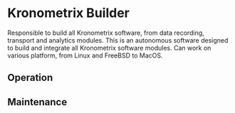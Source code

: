 # Kronometrix Builder

Responsible to build all Kronometrix software, from data recording, transport and analytics modules. This is an autonomous software designed to build and integrate all Kronometrix software modules. Can work on various platform, from Linux and FreeBSD to MacOS.

## Operation

## Maintenance




